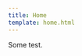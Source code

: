 ```yaml
---
title: Home
template: home.html
---
```


Some test.

<!-- # OWID's data workflow
Welcome to the public data pipeline for [Our World in Data](https://ourworldindata.org). This project powers the charts and data explorers on our site, as well as our public APIs.

Choose the material that most interests you:

:octicons-terminal-16: I want to **set up the working environment** on my local machine<br>
[Read more :octicons-arrow-right-24:](getting-started/index.md)

:material-school: I want to **learn more about the pipeline** and how it operates<br>
[Read more :octicons-arrow-right-24:](architecture/index.md)

:material-download: I want to **access a public dataset** using an **API**<br>
[Read more :octicons-arrow-right-24:](api/)

:material-chart-line: I want to **explore public analyses** and research examples<br>
[Read more :octicons-arrow-right-24:](analyses/)

:material-upload: I am an **OWID staff** member, and want to **work with the ETL**<br>
[Read more :octicons-arrow-right-24:](guides/index.md)

:material-open-source-initiative: I am a member of the public, and want to **contribute**<br>
[Read more :octicons-arrow-right-24:](contributing.md)


Thanks for your interest in our work :material-heart:

!!! warning "Please [report any issue](https://github.com/owid/etl/issues/new?assignees=&labels=&template=docs-issue---.md) that you may find so we can keep improving our docs."


<div class="grid cards" markdown>

- :fontawesome-brands-html5: __HTML__ for [content and structure](guides/index.md)
- :fontawesome-brands-js: __JavaScript__ for interactivity
- :fontawesome-brands-css3: __CSS__ for text running out of boxes
- :fontawesome-brands-internet-explorer: __Internet Explorer__ ... huh?

</div> -->
